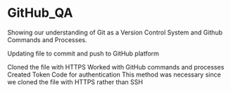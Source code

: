 # GitHub_QA
Showing our understanding of Git as a Version Control System and Github Commands and Processes.

Updating file to commit and push to GitHub platform 

Cloned the file with HTTPS 
Worked with GitHub commands and processes
Created Token Code for authentication 
This method was necessary since we cloned the file with HTTPS rather than SSH
